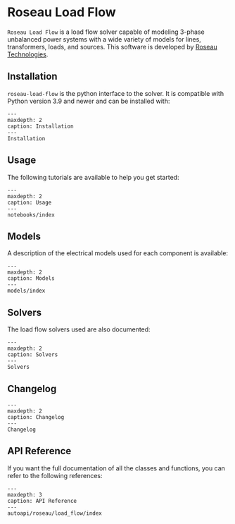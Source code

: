 # Roseau Load Flow

`Roseau Load Flow` is a load flow solver capable of modeling 3-phase unbalanced power systems with
a wide variety of models for lines, transformers, loads, and sources. This software is developed
by [Roseau Technologies](https://www.roseautechnologies.com/en).
<a href="https://www.linkedin.com/company/roseau-technologies/"><i class="fa-brands fa-linkedin" ></i></a>
<a href="https://github.com/RoseauTechnologies/"><i class="fa-brands fa-github" ></i></a>

## Installation

`roseau-load-flow` is the python interface to the solver. It is compatible with Python version 3.9
and newer and can be installed with:

```{toctree}
---
maxdepth: 2
caption: Installation
---
Installation
```

## Usage

The following tutorials are available to help you get started:

```{toctree}
---
maxdepth: 2
caption: Usage
---
notebooks/index
```

## Models

A description of the electrical models used for each component is available:

```{toctree}
---
maxdepth: 2
caption: Models
---
models/index
```

## Solvers

The load flow solvers used are also documented:

```{toctree}
---
maxdepth: 2
caption: Solvers
---
Solvers
```

## Changelog

```{toctree}
---
maxdepth: 2
caption: Changelog
---
Changelog
```


## API Reference

If you want the full documentation of all the classes and functions, you can refer to the following
references:

```{toctree}
---
maxdepth: 3
caption: API Reference
---
autoapi/roseau/load_flow/index
```
